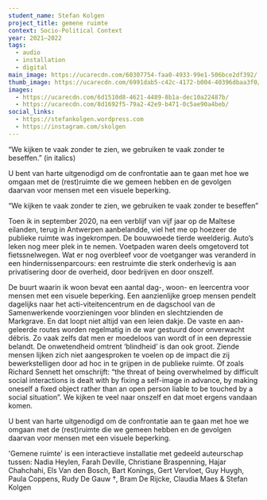 ```yaml
---
student_name: Stefan Kolgen
project_title: gemene ruimte
context: Socio-Political Context
year: 2021—2022
tags:
  - audio
  - installation
  - digital
main_image: https://ucarecdn.com/60307754-faa0-4933-99e1-506bce2df392/
thumb_image: https://ucarecdn.com/6991dab5-c42c-4172-b004-40396dbaa3f0/-/crop/1200x1076/0,0/-/preview/
images:
  - https://ucarecdn.com/6d1510d8-4621-4489-8b1a-dec10a22487b/
  - https://ucarecdn.com/8d1692f5-79a2-42e9-b471-0c5ae90a4beb/
social_links:
  - https://stefankolgen.wordpress.com
  - https://instagram.com/skolgen
---
```


“We kijken te vaak zonder te zien, we gebruiken te vaak zonder te beseffen.” (in italics)

U bent van harte uitgenodigd om de confrontatie aan te gaan met hoe we omgaan met de (rest)ruimte die we gemeen hebben en de gevolgen daarvan voor mensen met een visuele beperking.

“We kijken te vaak zonder te zien, we gebruiken te vaak zonder te beseffen”

Toen ik in september 2020, na een verblijf van vijf jaar op de Maltese eilanden, terug in Antwerpen aanbelandde, viel het me op hoezeer de publieke ruimte was ingekrompen. De bouwwoede tierde weelderig. Auto’s leken nog meer plek in te nemen. Voetpaden waren deels omgetoverd tot fietssnelwegen. Wat er nog overbleef voor de voetganger was veranderd in een hindernissenparcours: een restruimte die sterk onderhevig is aan privatisering door de overheid, door bedrijven en door onszelf.

De buurt waarin ik woon bevat een aantal dag-, woon- en leercentra voor mensen met een visuele beperking. Een aanzienlijke groep mensen pendelt dagelijks naar het acti-viteitencentrum en de dagschool van de Samenwerkende voorzieningen voor blinden en slechtzienden de Markgrave. En dat loopt niet altijd van een leien dakje. De vaste en aan-geleerde routes worden regelmatig in de war gestuurd door onverwacht débris. Zo vaak zelfs dat men er moedeloos van wordt of in een depressie belandt. De onwetendheid omtrent ‘blindheid’ is dan ook groot. Ziende mensen lijken zich niet aangesproken te voelen op de impact die zij bewerkstelligen door ad hoc in te grijpen in de publieke ruimte. Of zoals Richard Sennett het omschrijft: “the threat of being overwhelmed by difficult social interactions is dealt with by fixing a self-image in advance, by making oneself a fixed object rather than an open person liable to be touched by a social situation”. We kijken te veel naar onszelf en dat moet ergens vandaan komen.

U bent van harte uitgenodigd om de confrontatie aan te gaan met hoe we omgaan met de (rest)ruimte die we gemeen hebben en de gevolgen daarvan voor mensen met een visuele beperking.

'Gemene ruimte' is een interactieve installatie met gedeeld auteurschap tussen: Nadia Heylen, Farah Deville, Christiane Braspenning, Hajar Chahchahi, Els Van den Bosch, Bart Konings, Gert Vervloet, Guy Huygh, Paula Coppens, Rudy De Gauw †, Bram De Rijcke, Claudia Maes & Stefan Kolgen
